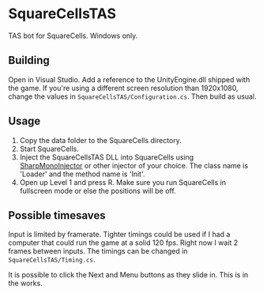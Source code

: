 # SquareCellsTAS
TAS bot for SquareCells. Windows only.

## Building
Open in Visual Studio. Add a reference to the UnityEngine.dll shipped with the game. If you're using a different screen resolution than 1920x1080, change the values in `SquareCellsTAS/Configuration.cs`. Then build as usual.

## Usage
1. Copy the data folder to the SquareCells directory.
1. Start SquareCells.
1. Inject the SquareCellsTAS DLL into SquareCells using [SharpMonoInjector](https://github.com/warbler/SharpMonoInjector) or other injector of your choice. The class name is 'Loader' and the method name is 'Init'.
1. Open up Level 1 and press R. Make sure you run SquareCells in fullscreen mode or else the positions will be off.

## Possible timesaves
Input is limited by framerate. Tighter timings could be used if I had a computer that could run the game at a solid 120 fps. Right now I wait 2 frames between inputs. The timings can be changed in `SquareCellsTAS/Timing.cs`.

It is possible to click the Next and Menu buttons as they slide in. This is in the works.
